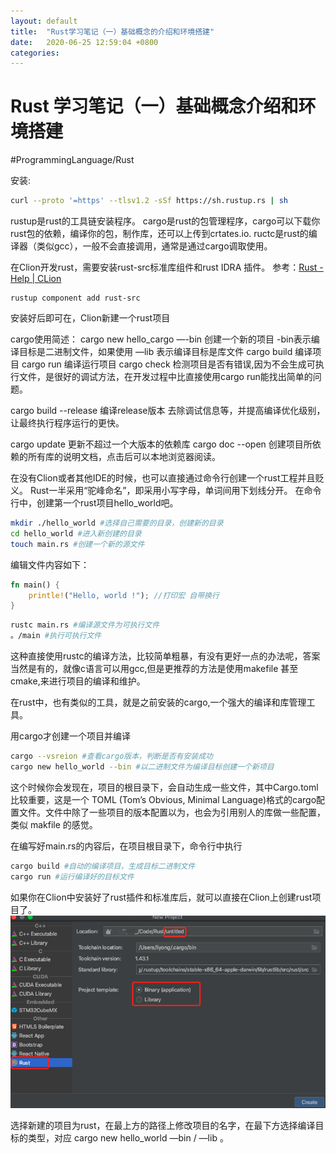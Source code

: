 ```yaml
---
layout: default
title:  "Rust学习笔记（一）基础概念的介绍和环境搭建"
date:   2020-06-25 12:59:04 +0800
categories: 
---
```


# Rust 学习笔记（一）基础概念介绍和环境搭建
#ProgrammingLanguage/Rust
 
安装:
``` bash
curl --proto '=https' --tlsv1.2 -sSf https://sh.rustup.rs | sh
```
rustup是rust的工具链安装程序。
cargo是rust的包管理程序，cargo可以下载你rust包的依赖，编译你的包，制作库，还可以上传到crtates.io.
ructc是rust的编译器（类似gcc），一般不会直接调用，通常是通过cargo调取使用。

在Clion开发rust，需要安装rust-src标准库组件和rust  IDRA 插件。
参考：[Rust - Help | CLion](https://www.jetbrains.com/help/clion/rust-support.html)
``` 
rustup component add rust-src
```
安装好后即可在，Clion新建一个rust项目

cargo使用简述：
cargo new hello_cargo —-bin  创建一个新的项目 -bin表示编译目标是二进制文件，如果使用 —lib 表示编译目标是库文件
cargo build  编译项目
cargo run 编译运行项目
cargo check  检测项目是否有错误,因为不会生成可执行文件，是很好的调试方法，在开发过程中比直接使用cargo run能找出简单的问题。

cargo build --release 编译release版本 去除调试信息等，并提高编译优化级别，让最终执行程序运行的更快。

cargo update 更新不超过一个大版本的依赖库
cargo doc --open  创建项目所依赖的所有库的说明文档，点击后可以本地浏览器阅读。

在没有Clion或者其他IDE的时候，也可以直接通过命令行创建一个rust工程并且贬义。
Rust一半采用“驼峰命名”，即采用小写字母，单词间用下划线分开。
在命令行中，创建第一个rust项目hello_world吧。
``` bash
mkdir ./hello_world #选择自己需要的目录，创建新的目录
cd hello_world #进入新创建的目录
touch main.rs #创建一个新的源文件
```

编辑文件内容如下：
``` rust
fn main() {
	printle!("Hello, world !"); //打印宏 自带换行
}
```

``` bash
rustc main.rs #编译源文件为可执行文件
。/main #执行可执行文件
```

这种直接使用rustc的编译方法，比较简单粗暴，有没有更好一点的办法呢，答案当然是有的，就像c语言可以用gcc,但是更推荐的方法是使用makefile 甚至cmake,来进行项目的编译和维护。

在rust中，也有类似的工具，就是之前安装的cargo,一个强大的编译和库管理工具。

用cargo才创建一个项目并编译
``` bash  
cargo --vsreion #查看cargo版本，判断是否有安装成功
cargo new hello_world --bin #以二进制文件为编译目标创建一个新项目
```

这个时候你会发现在，项目的根目录下，会自动生成一些文件，其中Cargo.toml比较重要，这是一个 TOML (Tom’s Obvious, Minimal Language)格式的cargo配置文件。文件中除了一些项目的版本配置以为，也会为引用别人的库做一些配置，类似 makfile 的感觉。

在编写好main.rs的内容后，在项目根目录下，命令行中执行
``` bash
cargo build #自动的编译项目，生成目标二进制文件
cargo run #运行编译好的目标文件
```

如果你在Clion中安装好了rust插件和标准库后，就可以直接在Clion上创建rust项目了。
![rust_basic](/assets/images/posts/2020/2020-06-25-rust学习笔记一-基础概念介绍和环境搭建/2020-06-25-rust学习笔记一-基础概念介绍和环境搭建_001.png)

选择新建的项目为rust，在最上方的路径上修改项目的名字，在最下方选择编译目标的类型，对应 cargo new hello_world —bin / —lib 。






